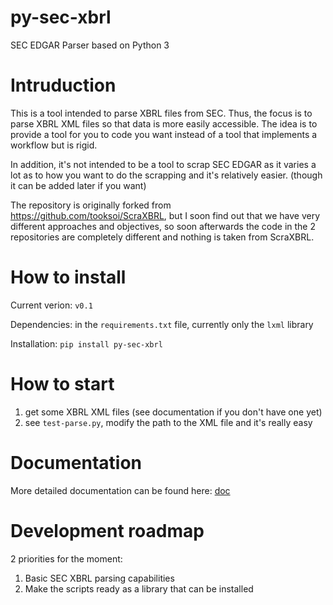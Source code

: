 # py-sec-xbrl
SEC EDGAR Parser based on Python 3

# Intruduction
This is a tool intended to parse XBRL files from SEC. Thus, the focus is to parse XBRL XML files so that data is more easily accessible. The idea is to provide a tool for you to code you want instead of a tool that implements a workflow but is rigid.

In addition, it's not intended to be a tool to scrap SEC EDGAR as it varies a lot as to how you want to do the scrapping and it's relatively easier. (though it can be added later if you want)

The repository is originally forked from https://github.com/tooksoi/ScraXBRL, but I soon find out that we have very different approaches and objectives, so soon afterwards the code in the 2 repositories are completely different and nothing is taken from ScraXBRL.

# How to install
Current verion: `v0.1`

Dependencies: in the `requirements.txt` file, currently only the `lxml` library

Installation:
`pip install py-sec-xbrl`

# How to start
1. get some XBRL XML files (see documentation if you don't have one yet)
2. see `test-parse.py`, modify the path to the XML file and it's really easy

# Documentation
More detailed documentation can be found here: [doc](/doc/README.MD)

# Development roadmap
2 priorities for the moment:
1. Basic SEC XBRL parsing capabilities
2. Make the scripts ready as a library that can be installed
